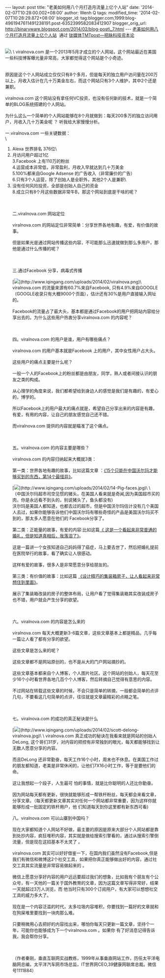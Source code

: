 --- layout: post title: "老美如何用八个月打造月流量上亿个人站" date:
'2014-02-07T10:28:00.002+08:00' author: Wenh Q tags: modified\_time:
'2014-02-07T10:28:29.872+08:00' blogger\_id:
tag:blogger.com,1999:blog-4961947611491238191.post-6352399582083412907
blogger\_orig\_url:
http://binaryware.blogspot.com/2014/02/blog-post\_7.html ---
[老美如何用八个月打造月流量上亿个人站](http://www.tmtpost.com/91996.html)  通过
[钛媒体TMTpost—把脉科技资本论](http://www.tmtpost.com/)\
\
\
![](https://images-blogger-opensocial.googleusercontent.com/gadgets/proxy?url=http%3A%2F%2Fwww.tmtpost.com%2Fwp-content%2Fuploads%2F2014%2F02%2F139164650293.jpg&container=blogger&gadget=a&rewriteMime=image%2F*)\
\
viralnova.com
是一个2013年5月才成立的个人网站，这个网站最近在美国一些科技博客曝光量非常高，大家都觉得这个网站是个小奇迹。\
\
\
原因是这个个人网站成立仅仅只有8个多月，但是每天的独立用户访问量在200万以上，月收入估计在几十万美金左右，而这个网站只有3个人维护，其中2个还是兼职。\
\
viralnova.com
这个网站没有拿任何VC投资，也没有任何新的技术，就是一个简单的BLOG系统搭建的个人网站。\
\
为什么这么一个简单的个人网站能够在8个月就做到：每天200多万的独立访问用户，月收入几十万美金呢
？ 听我给大家慢慢分析。\
\
一.viralnova.com 一些关键数据：\
\
1. Alexa 世界排名 376位\
2. 月访问用户超过1亿\
3.Facebook 上有110万的粉丝\
4.运营成本非常低，非常盈利，月收入早就达到几十万美金\
5.100%都来自Google Adsense 的广告收入（非常廉价的广告）\
6.只有3个人运营，除了创始人是全职外，其他2个人是兼职\
7. 没有任何风险投资，全部是创始人自己的资金\
8.成立只有8个月这些数据非常牛B，那这个网站到底是干啥的呢？\
\
\
\
二.viralnova.com 网站定位\
\
viralnova.com
的网站定位非常简单：分享世界各地有趣，有爱，有价值的故事。\
\
但是如果光是通过网站传播这些内容，不可能那么迅速就做到那么多用户，那他是通过什么传播的呢？\
\
\
\
三.通过Facebook 分享，病毒式传播\
\
[![](https://images-blogger-opensocial.googleusercontent.com/gadgets/proxy?url=http%3A%2F%2Fwww.iqingang.com%2Fuploads%2F2014%2F02%2Fviralnova.png&container=blogger&gadget=a&rewriteMime=image%2F*)](http://www.iqingang.com/uploads/2014/02/viralnova.png)\
viralnova.com 的流量来源有60.7%来自Facebook,
只有4.9%来自GOOGLE（GOOGLE收录只有大概9000个页面），估计还有30%是用户直接输入网址的。\
\
Facebook的流量占了最大头，基本都是通过Facebook的用户把网站内容给分享出去的。为什么这些用户热衷分享viralnova.com
的内容呢？\
\
\
\
四。viralnova.com 的用户是谁，用户有哪些痛点？\
\
viralnova.com 的用户基本就是Facebook 上的用户，其中女性用户占大头。\
\
这些用户的痛点主要是什么呢？\
\
一般一个人的Facebook上的粉丝都是由朋友，同学，熟人或者间接认识的朋友之类的构成。\
\
从心理学的角度来说，我们都希望给到身边人的感觉是我们是有趣的，有爱心的，博学的。\
\
所以Facebook上的用户最大的痛点就是，希望自己分享出来的内容是有趣，有爱，有用的内容，让自己的朋友感觉自己还不错。\
\
而viralnova.com 提供的内容就是瞄准了这个痛点。\
\
\
\
五。viralnova.com 的内容主要是哪些？\
\
viralnova.com 的内容归纳起来大概就3类：\
\
第一类：世界各地有趣的故事，比如这篇文章
：[《15个只能在中国沃尔玛才能够买到的东西，第14个最怪异》](http://www.viralnova.com/china-wal-mart/)。\
\
[![](https://images-blogger-opensocial.googleusercontent.com/gadgets/proxy?url=http%3A%2F%2Fwww.iqingang.com%2Fuploads%2F2014%2F02%2F14-Pig-faces.jpg&container=blogger&gadget=a&rewriteMime=image%2F*)](http://www.iqingang.com/uploads/2014/02/14-Pig-faces.jpg)\
\
（中国沃尔玛超市司空见惯的猪头，在美国人看来就是奇闻,因为美国超市买的肉，你是永远看不到头的，别说猪头了，鱼头都没有)\
沃尔玛是美国人都知道，也都去过的超市，但是中国沃尔玛估计没有几个美国人去过，如果你能够告诉他们中国沃尔玛有哪些奇怪的产品是美国沃尔玛买不到的，那太多人愿意在他们的
Facebook分享了。\
\
第二类：正能量的故事，有爱的内容:比如这篇[《
这是一个看起来非常普通的婚礼，但是知道真相后，我落泪了》](http://www.viralnova.com/dying-mother-wedding/)。\
\
这是一篇讲一个女孩知道自己妈妈得了癌症，马上要去世了，然后把婚礼提前在医院举行的故事，看了确实让人很感动。\
\
这样有爱的故事，很多人是非常愿意分享给朋友的。\
\
第三类：有价值的故事：比如这篇
[《设计精巧的集装箱房子，让人看起来非常想住到里面》](http://www.viralnova.com/i-never-thought-i-would-say-this-but-i-would-live-in-this-shipping-container-the-insides-awesome/)。\
\
展示了集装箱改装的房子的整体布局，让用户看了觉得集装箱其实改装成房子也不错，用户就会产生分享的欲望。\
\
\
\
六。viralnova.com 的内容是怎么来的\
\
viralnova.com
每天大概更新3-6篇文章，这些文章基本上都是精品，几乎每一篇让人看了都有分享的欲望。\
\
这些文章是怎么来的呢？\
\
这些文章都不是网站原创的，也不是从大的门户网站摘抄的。\
\
这些文章基本都来自个人博客，个人图片社区。这个网站的创始人，每天花至少16个小时看世界各地几百个个人博客，然后转摘自己觉得有意思的内容。\
\
不过网站在转载这些文章的时候，不会只是简单的转摘，一般都会简单的点评几句，不要看这几句简单的点评，往往就是文章最精彩的点睛之笔。\
\
\
\
七。viralnova.com 的成功的真正秘诀是什么\
\
[![](https://images-blogger-opensocial.googleusercontent.com/gadgets/proxy?url=http%3A%2F%2Fwww.iqingang.com%2Fuploads%2F2014%2F02%2Fscott-delong-viralnova.jpg&container=blogger&gadget=a&rewriteMime=image%2F*)](http://www.iqingang.com/uploads/2014/02/scott-delong-viralnova.jpg)\
\
viralnova.com 真正成功的秘诀在我看来就是网站的创始人DeLong,
这个哥们31岁，对内容的把控有非常独到的眼光，每天都能够找到让无数人愿意分享的内容。\
\
而且DeLong
还非常勤奋，每天工作16个小时，周末也不休息。在美国工作过的朋友都知道，老美是非常休闲的，让他们7X16小时工作，等于是要他们的命。\
\
这让我想起一个段子，人生最可 怕的事情，就是比你聪明的人还比你勤奋。\
\
因为网站每天都有更新，很快就能够形成一帮铁杆粉丝，每天都会来看文章，分享文章。（每天都更新文章其实对任何一个网站都非常重要，因为这样你就能够形成一批固定的铁杆用户，他
们知道每天到你这里都有新东西可看)\
\
八。viralnova.com 可以山寨到中国吗？\
\
现在大家都知道个人网站不好做，最主要的原因是原来大部分个人网站都是靠到处抄内容，疯狂堆积内容，其实就是做给搜索引擎看的，通过从搜索引擎倒流量，但是现在这招基本不太灵了
。\
\
viralnova.com
其实可以好好借鉴一下，在国内我们虽然没有Facebook,但是我们有微信和微博这2个社交工具，如果把你真正能够做出好的内容，通过社交工具其实流量是非常容易做起来的
。\
\
微信上愿意分享好内容的用户远远要超过我们的想象，比如我有个朋友有个公众号，有一天他的一篇关于国外教育的文章，因为这篇文章写得非常好，结果一天就超过3万人浏览，而
他当时只有300个订阅用户，有大家可以想想社交工具的威力多大了。\
\
现在是一个内容泛滥的时代，太多垃圾内容堆积，你要找到一篇好的文章就和在狗屎堆里要找到一块肉那么难。\
\
只要稍微用心去把好的内容找出来，哪怕你每天只更新一篇文章，坚持个一年，可能你也能够成为下一个viralnova.com
。如果你 有了好消息记得告诉我，我会帮你分享。\
\
\
\
（作者秦刚，垂直互联网实战教练，1999年从事垂直网站工作，历任太平洋电脑网总编，太平洋汽车网市场总监，IT世界网CEO,39健康网联席总裁。微信号1111884）
